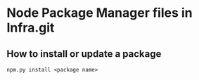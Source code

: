 # Node Package Manager files in Infra.git

## How to install or update a package
```npm.py install <package name>```
